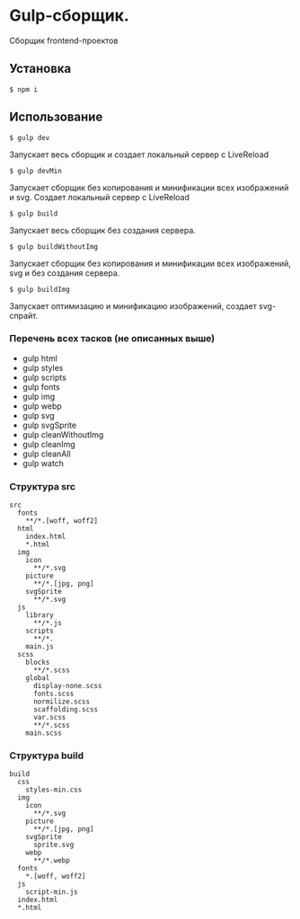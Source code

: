 # Gulp-сборщик.

Сборщик frontend-проектов

## Установка

```
$ npm i
```

## Использование

```
$ gulp dev
```
Запускает весь сборщик и создает локальный сервер с LiveReload


```
$ gulp devMin
```
Запускает сборщик без копирования и минификации всех изображений и svg. Создает локальный сервер с LiveReload


```
$ gulp build
```
Запускает весь сборщик без создания сервера.


```
$ gulp buildWithoutImg
```
Запускает сборщик без копирования и минификации всех изображений, svg и без создания сервера.


```
$ gulp buildImg
```
Запускает оптимизацию и минификацию изображений, создает svg-спрайт.

### Перечень всех тасков (не описанных выше)

- gulp html
- gulp styles
- gulp scripts
- gulp fonts
- gulp img
- gulp webp
- gulp svg
- gulp svgSprite
- gulp cleanWithoutImg
- gulp cleanImg
- gulp cleanAll
- gulp watch

### Структура src

```
src
  fonts
    **/*.[woff, woff2]
  html
    index.html
    *.html
  img
    icon
      **/*.svg
    picture
      **/*.[jpg, png]
    svgSprite
      **/*.svg
  js
    library
      **/*.js
    scripts
      **/*.
    main.js
  scss
    blocks
      **/*.scss
    global
      display-none.scss
      fonts.scss
      normilize.scss
      scaffolding.scss
      var.scss
      **/*.scss
    main.scss

```

### Структура build

```
build
  css
    styles-min.css
  img
    icon
      **/*.svg
    picture
      **/*.[jpg, png]
    svgSprite
      sprite.svg
    webp
      **/*.webp
  fonts
    *.[woff, woff2]
  js
    script-min.js
  index.html
  *.html
```
